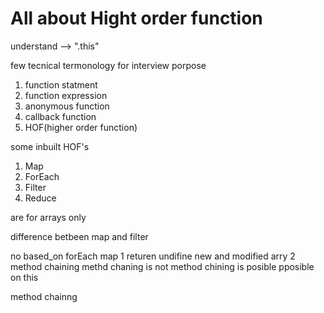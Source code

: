 # All about Hight order function

understand --> ".this"


few tecnical termonology for interview porpose

1. function statment
2. function expression
3. anonymous function
4. callback function
5. HOF(higher order function)

some inbuilt HOF's
1. Map
2. ForEach
3. Filter
4. Reduce

are for arrays only


difference betbeen map and filter


no  based_on             forEach                   map
1   returen              undifine                  new and modified arry
2   method chaining      methd chaning is not      method chining is posible
                         pposible on this
    

method chainng
